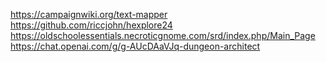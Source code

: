 https://campaignwiki.org/text-mapper
https://github.com/riccjohn/hexplore24
https://oldschoolessentials.necroticgnome.com/srd/index.php/Main_Page
https://chat.openai.com/g/g-AUcDAaVJq-dungeon-architect